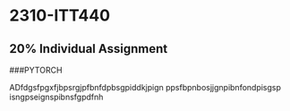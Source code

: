 # 2310-ITT440
## 20% Individual Assignment

###PYTORCH

ADfdgsfpgxfjbpsrgjpfbnfdpbsgpiddkjpign ppsfbpnbosjjgnpibnfondpisgsp isngpseignspibnsfgpdfnh